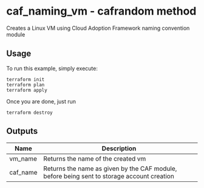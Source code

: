 # caf_naming_vm - cafrandom method

Creates a Linux VM using Cloud Adoption Framework naming convention module 

## Usage
To run this example, simply execute: 

```hcl
terraform init
terraform plan
terraform apply
```

Once you are done, just run 
```hcl
terraform destroy
```

## Outputs
| Name | Description |
| --   | -- |
| vm_name | Returns the name of the created vm | 
| caf_name | Returns the name as given by the CAF module, before being sent to storage account creation |